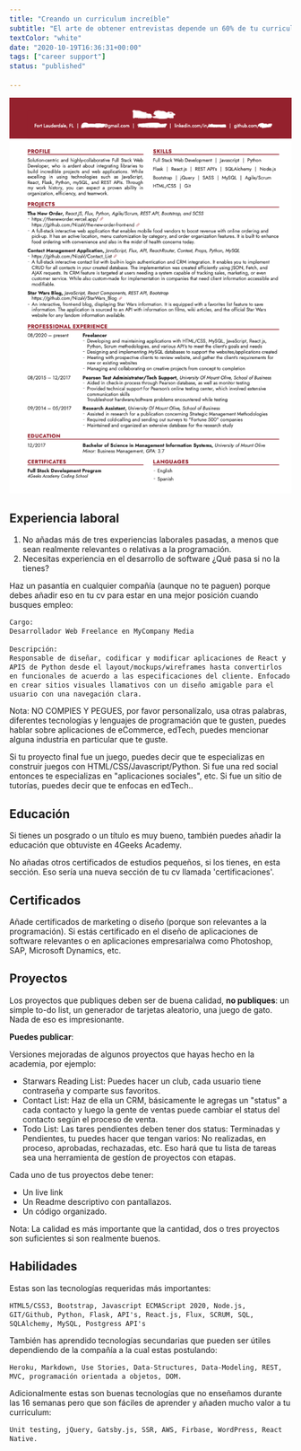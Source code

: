 ```yaml
---
title: "Creando un curriculum increíble"
subtitle: "El arte de obtener entrevistas depende un 60% de tu curriculum ¡Saquémosle brillo!"
textColor: "white"
date: "2020-10-19T16:36:31+00:00"
tags: ["career support"]
status: "published"

---
```


![Image Resume](../../assets/images/resume.png)

## Experiencia laboral

1. No añadas más de tres experiencias laborales pasadas, a menos que sean realmente relevantes o relativas a la programación.
2. Necesitas experiencia en el desarrollo de software ¿Qué pasa si no la tienes?

Haz un pasantía en cualquier compañía (aunque no te paguen) porque debes añadir eso en tu cv para estar en una mejor posición cuando busques empleo:

```
Cargo: 
Desarrollador Web Freelance en MyCompany Media

Descripción:
Responsable de diseñar, codificar y modificar aplicaciones de React y APIS de Python desde el layout/mockups/wireframes hasta convertirlos en funcionales de acuerdo a las especificaciones del cliente. Enfocado en crear sitios visuales llamativos con un diseño amigable para el usuario con una navegación clara. 

```

Nota: NO COMPIES Y PEGUES, por favor personalízalo, usa otras palabras, diferentes tecnologías y lenguajes de programación que te gusten, puedes hablar sobre aplicaciones de eCommerce, edTech, puedes mencionar alguna industria en particular que te guste.

Si tu proyecto final fue un juego, puedes decir que te especializas en construir juegos con HTML/CSS/Javascript/Python.
Si fue una red social entonces te especializas en "aplicaciones sociales", etc.
Si fue un sitio de tutorías, puedes decir que te enfocas en edTech..

## Educación

Si tienes un posgrado o un título es muy bueno, también puedes añadir la educación que obtuviste en 4Geeks Academy.

No añadas otros certificados de estudios pequeños, si los tienes, en esta sección. Eso sería una nueva sección de tu cv llamada 'certificaciones'.

## Certificados

Añade certificados de marketing o diseño (porque son relevantes a la programación).
Si estás certificado en el diseño de aplicaciones de software relevantes o en aplicaciones empresarialwa como Photoshop, SAP, Microsoft Dynamics, etc.

## Proyectos

Los proyectos que publiques deben ser de buena calidad, **no publiques**: un simple to-do list, un generador de tarjetas aleatorio, una juego de gato. Nada de eso es impresionante.

**Puedes publicar**: 

Versiones mejoradas de algunos proyectos que hayas hecho en la academia, por ejemplo:

- Starwars Reading List: Puedes hacer un club, cada usuario tiene contraseña y comparte sus favoritos.
- Contact List: Haz de ella un CRM, básicamente le agregas un "status" a cada contacto y luego la gente de ventas puede cambiar el status del contacto según el proceso de venta.
- Todo List: Las tares pendientes deben tener dos status: Terminadas y Pendientes, tu puedes hacer que tengan varios: No realizadas, en proceso, aprobadas, rechazadas, etc. Eso hará que tu lista de tareas sea una herramienta de gestíon de proyectos con etapas.

Cada uno de tus proyectos debe tener:
- Un live link
- Un Readme descriptivo con pantallazos.
- Un código organizado.

Nota: La calidad es más importante que la cantidad, dos o tres proyectos son suficientes si son realmente buenos.

## Habilidades

Estas son las tecnologías requeridas más importantes:

```
HTML5/CSS3, Bootstrap, Javascript ECMAScript 2020, Node.js, GIT/Github, Python, Flask, API's, React.js, Flux, SCRUM, SQL, SQLAlchemy, MySQL, Postgress API's
```

También has aprendido tecnologías secundarias que pueden ser útiles dependiendo de la compañía a la cual estas postulando:

```
Heroku, Markdown, Use Stories, Data-Structures, Data-Modeling, REST, MVC, programación orientada a objetos, DOM.
```

Adicionalmente estas son buenas tecnologías que no enseñamos durante las 16 semanas pero que son fáciles de aprender y añaden mucho valor a tu curriculum:

```
Unit testing, jQuery, Gatsby.js, SSR, AWS, Firbase, WordPress, React Native.
```

